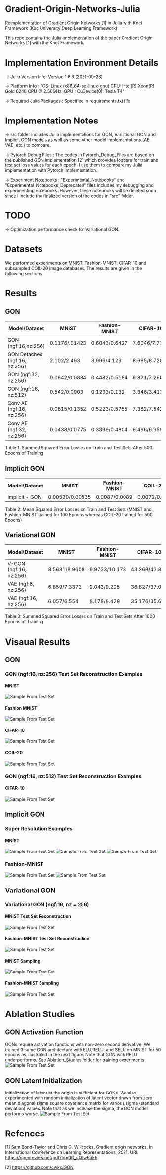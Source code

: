 # Gradient-Origin-Networks-Julia

Reimplementation of Gradient Origin Networks [1] in Julia with Knet Framework (Koç University Deep Learning Framework).

This repo contains the Julia implementation of the paper Gradient Origin Networks [1] with the Knet Framework.

# Implementation Environment Details

-> Julia Version Info: Version 1.6.3 (2021-09-23)

-> Platform Info :  "OS: Linux (x86_64-pc-linux-gnu) CPU: Intel(R) Xeon(R) Gold 6248 CPU @ 2.50GHz, GPU : CuDevice(0): Tesla T4"

-> Required Julia Packages : Specified in requirements.txt file

# Implementation Notes

-> src folder includes Julia implementations for GON, Variational GON and Implicit GON models as well as some other model implementations (AE, VAE, etc.) to compare.

-> Pytorch Debug Files : The codes in Pytorch_Debug_Files are based on the published GON implementation [2] which provides loggers for train and test set loss values for each epoch. I use them to compare my Julia implementation with Pytorch implementation.

-> Experiment Notebooks : "Experimental_Notebooks" and "Experimental_Notebooks_Deprecated" files includes my debugging and experimenting notebooks. However, these notebooks will be deleted soon since I include the finalized version of the codes in "src" folder.
# TODO

-> Optimization performance check for Variational GON.

# Datasets
We performed experiments on MNIST, Fashion-MNIST, CIFAR-10 and subsampled COIL-20 image databases. The results are given in the following sections.

# Results
## GON
|Model\Dataset| MNIST | Fashion-MNIST| CIFAR-10| COIL-20|
|  ---         | ---       | ---        | ---  | --- |
|GON (ngf:16,nz:256)| 0.1176/.01423| 0.6043/0.6427|7.6046/7.7152|1.3784/2.5973|
|GON Detached (ngf:16, nz:256)| 2.102/2.463| 3.996/4.123|8.685/8.728|4.428/5.410|
|GON (ngf:32, nz:256)| 0.0642/0.0884|0.4482/0.5184|6.871/7.260|0.5529/3.146|
|GON (ngf:16, nz:512)| 0.542/0.0903|0.1233/0.132|3.346/3.413| - |
|Conv AE (ngf:16, nz:256)| 0.0815/0.1352| 0.5223/0.5755|7.382/7.542|0.942/4.537|
|Conv AE (ngf:32, nz:256)| 0.0438/0.0775| 0.3899/0.4804| 6.496/6.959| 0.4344/4.0801|

Table 1: Summed Squared Error Losses on Train and Test Sets After 500 Epochs of Training

## Implicit GON
|Model\Dataset| MNIST | Fashion-MNIST | COIL-20|
|  ---         | ---       | ---        | ---  |
|Implicit - GON| 0.00530/0.00535| 0.0087/0.0089|0.0072/0.115|

Table 2: Mean Squared Error Losses on Train and Test Sets (MNIST and Fashion-MNIST trained for 100 Epochs whereas COIL-20 trained for 500 Epochs)

## Variational GON
|Model\Dataset| MNIST | Fashion-MNIST| CIFAR-10| COIL-20|
|  ---         | ---       | ---        | ---  | --- |
|V-GON (ngf:16, nz:256) | 8.5681/8.9609| 9.9733/10.178| 43.269/43.812| 8.917/11.427|
|VAE (ngf:8, nz:256) | 6.859/7.3373| 9.043/9.205| 36.827/37.018| 10.386/11.855|
|VAE (ngf:16, nz:256)| 6.057/6.554| 8.178/8.429| 35.176/35.622| 8.1/9.31|

Table 3: Summed Squared Error Losses on Train and Test Sets After 1000 Epochs of Training

# Visaual Results

## GON
### GON (ngf:16, nz:256) Test Set Reconstruction Examples
#### MNIST
![Sample From Test Set](./src/Evaluation_Notebooks/mnist_gon_test_reconstructions_nz256.png)
#### Fashion MNIST
![Sample From Test Set](./src/Evaluation_Notebooks/fashion_gon_test_reconstructions_nz256.png)
#### CIFAR-10
![Sample From Test Set](./src/Evaluation_Notebooks/cifar_gon_test_reconstructions_nz256.png)
#### COIL-20
![Sample From Test Set](./src/Evaluation_Notebooks/coil_gon_test_reconstructions_nz256.png)
### GON (ngf:16, nz:512) Test Set Reconstruction Examples
#### CIFAR-10
![Sample From Test Set](./src/Evaluation_Notebooks/cifar_gon_test_reconstructions_nz512.png)

## Implicit GON
### Super Resolution Examples

#### MNIST
![Sample From Test Set](./src/Evaluation_Notebooks/mnist_test_original.png)
![Sample From Test Set](./src/Evaluation_Notebooks/mnist_test_super_resolution_64.png)
![Sample From Test Set](./src/Evaluation_Notebooks/mnist_test_super_resolution_256.png)

### Fashion-MNIST
![Sample From Test Set](./src/Evaluation_Notebooks/fashion_test_original.png)
![Sample From Test Set](./src/Evaluation_Notebooks/fashion_test_super_resolution_256.png)

## Variational GON
### Variational GON (ngf:16, nz = 256)
#### MNIST Test Set Reconstruction
![Sample From Test Set](./src/Evaluation_Notebooks/mnist_Vgon_test_reconstructions_nz256.png)
#### Fashion-MNIST Test Set Reconstruction
![Sample From Test Set](./src/Evaluation_Notebooks/fashion_Vgon_test_reconstructions_nz256.png)

#### MNIST Sampling
![Sample From Test Set](./src/Evaluation_Notebooks/mnist_Vgon_sampled_nz256.png)
#### Fashion-MNIST Sampling
![Sample From Test Set](./src/Evaluation_Notebooks/fashion_Vgon_sampled_nz256.png)

# Ablation Studies
## GON Activation Function
GONs require activation functions with non-zero second derivative. We trained 3 same GON architecture with ELU,RELU, and SELU on MNIST for 50 epochs as illustrated in the next figure. Note that GON with RELU underperforms. See Ablation_Studies folder for training experiments.
![Sample From Test Set](./src/Ablation_Studies/Ablation_Study_Activation.png)
## GON Latent Initialization
Initialization of latent at the origin is sufficient for GONs. We also experimented with random initialization of latent vector drawn from zero mean diagonal sigma square covariance matrix for various sigma (standard deviation) values. Note that as we increase the sigma, the GON model performs worse.
![Sample From Test Set](./src/Ablation_Studies/Ablation_Study_Latent_Initial.png)

# Refences

[1] Sam Bond-Taylor and Chris G. Willcocks. Gradient origin networks. In International Conference on Learning Representations, 2021. URL https://openreview.net/pdf?id=0O_cQfw6uEh.

[2] https://github.com/cwkx/GON
